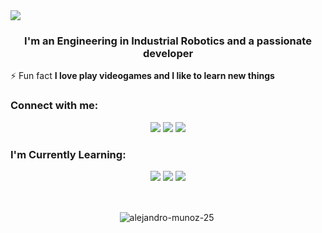  <img align="center" src="https://capsule-render.vercel.app/api?type=wave&color=gradient&height=300&section=header&text=Hi 👋, I'm Alejandro&fontSize=40">
 
<h3 align="center">I'm an Engineering in Industrial Robotics and a passionate developer</h3>

⚡ Fun fact **I love play videogames and I like to learn new things**

### Connect with me:
<p align="center">
<a href="https://www.linkedin.com/in/alejandro-munoz-c/"><img src="https://img.shields.io/badge/LinkedIn-0077B5?style=for-the-badge&logo=linkedin&logoColor=white"></a>
<a href="https://alejandro-munoz.web.app/"><img src="https://img.shields.io/badge/Portfolio-0A0A0A?style=for-the-badge&logo=dev.to&logoColor=white"></a> 
<a href="https://www.leetcode.com/alejaandromunoz25"><img src="https://img.shields.io/badge/LeetCode-FF5733?style=for-the-badge&logo=leetcode&logoColor=white"></a>
</p>

### I'm Currently Learning:
<p align="center">
<img src="https://img.shields.io/badge/Angular-EA3434?style=for-the-badge&logo=angular&logoColor=white">
<img src="https://img.shields.io/badge/Spring-4CC035?style=for-the-badge&logo=spring&logoColor=white">
<img src="https://img.shields.io/badge/Laravel-FD3504?style=for-the-badge&logo=laravel&logoColor=white">
</p>

</br>
<p align="center"><img align="center" src="https://github-readme-stats.vercel.app/api/top-langs?username=alejandro-munoz-25&show_icons=true&theme=radical&locale=en&layout=compact" alt="alejandro-munoz-25" />&nbsp;
</p>
</br>
